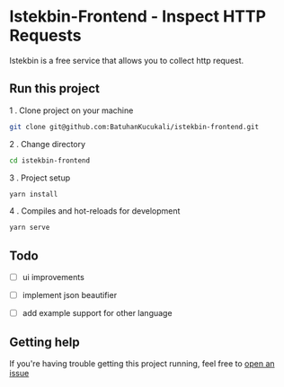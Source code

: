 # Istekbin-Frontend - Inspect HTTP Requests

Istekbin is a free service that allows you to collect http request.

## Run this project

1 . Clone project on your machine
```bash
git clone git@github.com:BatuhanKucukali/istekbin-frontend.git
```
2 . Change directory
```bash
cd istekbin-frontend
```
3 . Project setup
```bash
yarn install
```
4 . Compiles and hot-reloads for development
```bash
yarn serve
```

## Todo

- [ ] ui improvements
- [ ] implement json beautifier
- [ ] add example support for other language


## Getting help

If you're having trouble getting this project running, feel free to [open an issue](https://github.com/BatuhanKucukali/istekbin-frontend/issues/new)
